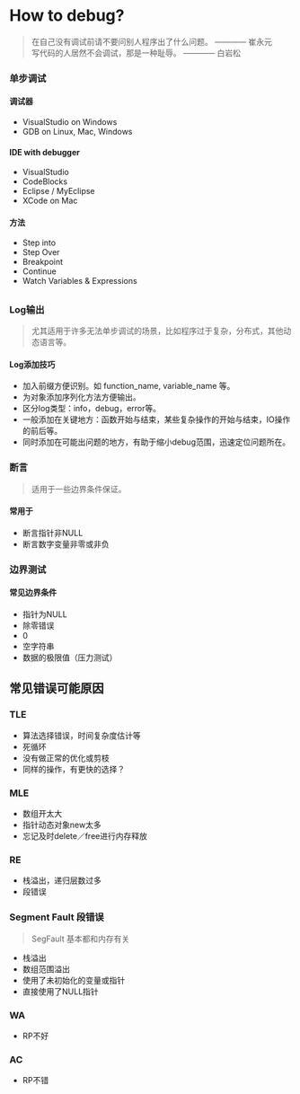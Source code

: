 # How to debug?
> 在自己没有调试前请不要问别人程序出了什么问题。        ———— 崔永元  
> 写代码的人居然不会调试，那是一种耻辱。                ———— 白岩松

### 单步调试

#### 调试器
+ VisualStudio on Windows
+ GDB on Linux, Mac, Windows

#### IDE with debugger
+ VisualStudio
+ CodeBlocks
+ Eclipse / MyEclipse
+ XCode on Mac

#### 方法
+ Step into
+ Step Over
+ Breakpoint
+ Continue
+ Watch Variables & Expressions

##
### Log输出
> 尤其适用于许多无法单步调试的场景，比如程序过于复杂，分布式，其他动态语言等。

#### Log添加技巧
+ 加入前缀方便识别。如 function_name, variable_name 等。
+ 为对象添加序列化方法方便输出。
+ 区分log类型：info，debug，error等。
+ 一般添加在关键地方：函数开始与结束，某些复杂操作的开始与结束，IO操作的前后等。
+ 同时添加在可能出问题的地方，有助于缩小debug范围，迅速定位问题所在。

### 断言
> 适用于一些边界条件保证。

#### 常用于
+ 断言指针非NULL
+ 断言数字变量非零或非负

### 边界测试
#### 常见边界条件
+ 指针为NULL
+ 除零错误
+ 0
+ 空字符串
+ 数据的极限值（压力测试）

## 常见错误可能原因
### TLE
+ 算法选择错误，时间复杂度估计等
+ 死循环
+ 没有做正常的优化或剪枝
+ 同样的操作，有更快的选择？

### MLE
+ 数组开太大
+ 指针动态对象new太多
+ 忘记及时delete／free进行内存释放

### RE
+ 栈溢出，递归层数过多
+ 段错误

### Segment Fault 段错误
> SegFault 基本都和内存有关

+ 栈溢出
+ 数组范围溢出
+ 使用了未初始化的变量或指针
+ 直接使用了NULL指针

### WA
+ RP不好

### AC
+ RP不错

